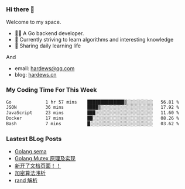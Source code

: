 ### Hi there 👋
Welcome to my space.

- 👨‍🦲 A Go backend developer. 
- 📕 Currently striving to learn algorithms and interesting knowledge
- 💪 Sharing daily learning life

And
- email: hardews@qq.com
- blog: [hardews.cn](hardews.cn)

### My Coding Time For This Week
<!--START_SECTION:waka-->

```txt
Go             1 hr 57 mins    ██████████████▒░░░░░░░░░░   56.81 %
JSON           36 mins         ████▒░░░░░░░░░░░░░░░░░░░░   17.92 %
JavaScript     23 mins         ███░░░░░░░░░░░░░░░░░░░░░░   11.60 %
Docker         17 mins         ██░░░░░░░░░░░░░░░░░░░░░░░   08.26 %
Bash           7 mins          █░░░░░░░░░░░░░░░░░░░░░░░░   03.62 %
```

<!--END_SECTION:waka-->

### Lastest BLog Posts
<!-- BLOG-POST-LIST:START -->
- [Golang sema](https://hardews.cn/golang-sema)
- [Golang Mutex 原理及实现](https://hardews.cn/golang-mutex)
- [新开了文档页面！！](https://hardews.cn/docs-introduction)
- [加密算法浅析](https://hardews.cn/encryption-algorithm)
- [rand 解析](https://hardews.cn/2023_go-rand)
<!-- BLOG-POST-LIST:END -->

<!--
**Hardews/Hardews** is a ✨ _special_ ✨ repository because its `README.md` (this file) appears on your GitHub profile.

Here are some ideas to get you started:

- 🔭 I’m currently working on ...
- 🌱 I’m currently learning ...
- 👯 I’m looking to collaborate on ...
- 🤔 I’m looking for help with ...
- 💬 Ask me about ...
- 📫 How to reach me: ...
- 😄 Pronouns: ...
- ⚡ Fun fact: ...
-->
